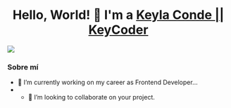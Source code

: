 
<h1 align="center">Hello, World! 👋 I'm a <a href="https://keylaconde.github.io/my-portfolio.io/">Keyla Conde || KeyCoder</a></h1>
<img src="https://media.licdn.com/dms/image/D4E16AQGNEzoYL5vjyQ/profile-displaybackgroundimage-shrink_350_1400/0/1697864152268?e=1705536000&v=beta&t=s8jSeqrmnIiAplkBjISzWhWGC18sTJtJR_FIb-rPo-A">

### Sobre mí

- 🔭 I’m currently working on my career as Frontend Developer...
- - 👯 I’m looking to collaborate on your project.

<!--
**KeylaConde/KeylaConde** is a ✨ _special_ ✨ repository because its `README.md` (this file) appears on your GitHub profile.

Here are some ideas to get you started:


- 🌱 I’m currently learning ...
- 👯 I’m looking to collaborate on ...
- 🤔 I’m looking for help with ...
- 💬 Ask me about ...
- 📫 How to reach me: ...
- 😄 Pronouns: ...
- ⚡ Fun fact: ...
-->
